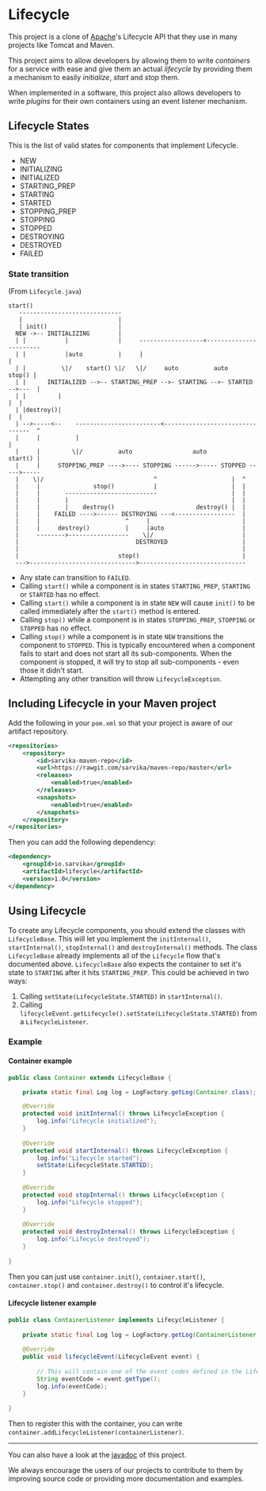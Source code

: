 # Lifecycle

This project is a clone of [Apache](http://apache.org)'s Lifecycle API that they use in many projects like Tomcat and Maven.

This project aims to allow developers by allowing them to write *containers* for a service with ease and give them an 
actual *lifecycle* by providing them a mechanism to easily *initialize*, *start* and *stop* them.

When implemented in a software, this project also allows developers to write *plugins* for their own containers using an
event listener mechanism.

## Lifecycle States

This is the list of valid states for components that implement Lifecycle.

- NEW
- INITIALIZING
- INITIALIZED
- STARTING_PREP
- STARTING
- STARTED
- STOPPING_PREP
- STOPPING
- STOPPED
- DESTROYING
- DESTROYED
- FAILED

### State transition

(From `Lifecycle.java`)

```
start()
   -----------------------------
   |                           |
   | init()                    |
  NEW ->-- INITIALIZING        |
  | |           |              |     ------------------<-----------------------
  | |           |auto          |     |                                        |
  | |          \|/    start() \|/   \|/     auto          auto         stop() |
  | |      INITIALIZED -->-- STARTING_PREP -->- STARTING -->- STARTED -->---  |
  | |         |                                                            |  |
  | |destroy()|                                                            |  |
  | -->-----<--    ------------------------<--------------------------------  ^
  |     |          |                                                          |
  |     |         \|/          auto                 auto              start() |
  |     |     STOPPING_PREP ---->---- STOPPING ------>----- STOPPED ----->-----
  |    \|/                               ^                     |  ^
  |     |               stop()           |                     |  |
  |     |       --------------------------                     |  |
  |     |       |                                              |  |
  |     |       |    destroy()                       destroy() |  |
  |     |    FAILED ---->------ DESTROYING ---<-----------------  |
  |     |                        ^     |                          |
  |     |     destroy()          |     |auto                      |
  |     -------->-----------------    \|/                         |
  |                                 DESTROYED                     |
  |                                                               |
  |                            stop()                             |
  --->------------------------------>------------------------------
```

 * Any state can transition to `FAILED`. 
 * Calling `start()` while a component is in states `STARTING_PREP`, `STARTING` or `STARTED` has no effect. 
 * Calling `start()` while a component is in state `NEW` will cause `init()` to be called immediately after the `start()` method is entered. 
 * Calling `stop()` while a component is in states `STOPPING_PREP`, `STOPPING` or `STOPPED` has no effect. 
 * Calling `stop()` while a component is in state `NEW` transitions the component to `STOPPED`. This is typically encountered when a component fails to start and does not start all its sub-components. When the component is stopped, it will try to stop all sub-components - even those it didn't start.
 * Attempting any other transition will throw `LifecycleException`.

## Including Lifecycle in your Maven project

Add the following in your `pom.xml` so that your project is aware of our artifact repository.

```xml
<repositories>
    <repository>
        <id>sarvika-maven-repo</id>
        <url>https://rawgit.com/sarvika/maven-repo/master</url>
        <releases>
            <enabled>true</enabled>
        </releases>
        <snapshots>
            <enabled>true</enabled>
        </snapshots>
    </repository>
</repositories>
```

Then you can add the following dependency:

```xml
<dependency>
    <groupId>io.sarvika</groupId>
    <artifactId>lifecycle</artifactId>
    <version>1.0</version>
</dependency>
```

## Using Lifecycle

To create any Lifecycle components, you should extend the classes with `LifecycleBase`. This will let you implement the
`initInternal()`, `startInternal()`, `stopInternal()` and `destroyInternal()` methods. The class `LifecycleBase` already
implements all of the `Lifecycle` flow that's documented above. `LifecycleBase` also expects the container to set it's
state to `STARTING` after it hits `STARTING_PREP`. This could be achieved in two ways:

1. Calling `setState(LifecycleState.STARTED)` in `startInternal()`.
2. Calling `lifecycleEvent.getLifecycle().setState(LifecycleState.STARTED)` from a `LifecycleListener`.

### Example

#### Container example

```java
public class Container extends LifecycleBase {

    private static final Log log = LogFactory.getLog(Container.class);

    @Override
    protected void initInternal() throws LifecycleException {
        log.info("Lifecycle initialized");
    }
    
    @Override
    protected void startInternal() throws LifecycleException {
    	log.info("Lifecycle started");
        setState(LifecycleState.STARTED);
    }
	
    @Override
    protected void stopInternal() throws LifecycleException {
        log.info("Lifecycle stopped");
    }
    
    @Override
    protected void destroyInternal() throws LifecycleException {
    	log.info("Lifecycle destroyed");
    }
	
}
```

Then you can just use `container.init()`, `container.start()`, `container.stop()` and `container.destroy()` to control
it's lifecycle.

#### Lifecycle listener example

```java
public class ContainerListener implements LifecycleListener {
	
    private static final Log log = LogFactory.getLog(ContainerListener.class);
	
    @Override
    public void lifecycleEvent(LifecycleEvent event) {
    	
    	// This will contain one of the event codes defined in the Lifecycle interface
    	String eventCode = event.getType();
    	log.info(eventCode);
    }
	
}
```

Then to register this with the container, you can write `container.addLifecycleListener(containerListener)`.

---

You can also have a look at the [javadoc](https://sarvika.github.io/lifecycle/docs/index.html) of this project.

We always encourage the users of our projects to contribute to them by improving source code or providing more
documentation and examples.
